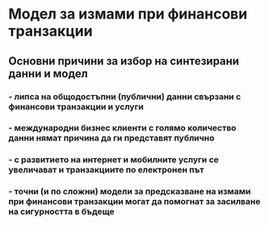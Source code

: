 # Модел за измами при финансови транзакции
## Основни причини за избор на синтезирани данни и модел
### - липса на общодостъпни (публични) данни свързани с финансови транзакции и услуги
### - международни бизнес клиенти с голямо количество данни нямат причина да ги представят публично
### - с развитието на интернет и мобилните услуги се увеличават и транзакциите по електронен път
### - точни (и по сложни) модели за предсказване на измами при финансови транзакции могат да помогнат за засилване на сигурността в бъдеще
